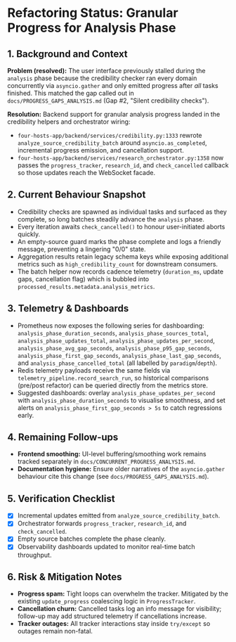 # Refactoring Status: Granular Progress for Analysis Phase

## 1. Background and Context

**Problem (resolved):** The user interface previously stalled during the `analysis` phase because the credibility checker ran every domain concurrently via `asyncio.gather` and only emitted progress after *all* tasks finished. This matched the gap called out in `docs/PROGRESS_GAPS_ANALYSIS.md` (Gap #2, "Silent credibility checks").

**Resolution:** Backend support for granular analysis progress landed in the credibility helpers and orchestrator wiring:

- `four-hosts-app/backend/services/credibility.py:1333` rewrote `analyze_source_credibility_batch` around `asyncio.as_completed`, incremental progress emission, and cancellation support.
- `four-hosts-app/backend/services/research_orchestrator.py:1358` now passes the `progress_tracker`, `research_id`, and `check_cancelled` callback so those updates reach the WebSocket facade.

## 2. Current Behaviour Snapshot

- Credibility checks are spawned as individual tasks and surfaced as they complete, so long batches steadily advance the `analysis` phase.
- Every iteration awaits `check_cancelled()` to honour user-initiated aborts quickly.
- An empty-source guard marks the phase complete and logs a friendly message, preventing a lingering "0/0" state.
- Aggregation results retain legacy schema keys while exposing additional metrics such as `high_credibility_count` for downstream consumers.
- The batch helper now records cadence telemetry (`duration_ms`, update gaps, cancellation flag) which is bubbled into `processed_results.metadata.analysis_metrics`.

## 3. Telemetry & Dashboards

- Prometheus now exposes the following series for dashboarding: `analysis_phase_duration_seconds`, `analysis_phase_sources_total`, `analysis_phase_updates_total`, `analysis_phase_updates_per_second`, `analysis_phase_avg_gap_seconds`, `analysis_phase_p95_gap_seconds`, `analysis_phase_first_gap_seconds`, `analysis_phase_last_gap_seconds`, and `analysis_phase_cancelled_total` (all labelled by `paradigm`/`depth`).
- Redis telemetry payloads receive the same fields via `telemetry_pipeline.record_search_run`, so historical comparisons (pre/post refactor) can be queried directly from the metrics store.
- Suggested dashboards: overlay `analysis_phase_updates_per_second` with `analysis_phase_duration_seconds` to visualise smoothness, and set alerts on `analysis_phase_first_gap_seconds > 5s` to catch regressions early.

## 4. Remaining Follow-ups

- **Frontend smoothing:** UI-level buffering/smoothing work remains tracked separately in `docs/CONCURRENT_PROGRESS_ANALYSIS.md`.
- **Documentation hygiene:** Ensure older narratives of the `asyncio.gather` behaviour cite this change (see `docs/PROGRESS_GAPS_ANALYSIS.md`).

## 5. Verification Checklist

- [x] Incremental updates emitted from `analyze_source_credibility_batch`.
- [x] Orchestrator forwards `progress_tracker`, `research_id`, and `check_cancelled`.
- [x] Empty source batches complete the phase cleanly.
- [x] Observability dashboards updated to monitor real-time batch throughput.

## 6. Risk & Mitigation Notes

- **Progress spam:** Tight loops can overwhelm the tracker. Mitigated by the existing `update_progress` coalescing logic in `ProgressTracker`.
- **Cancellation churn:** Cancelled tasks log an info message for visibility; follow-up may add structured telemetry if cancellations increase.
- **Tracker outages:** All tracker interactions stay inside `try/except` so outages remain non-fatal.

